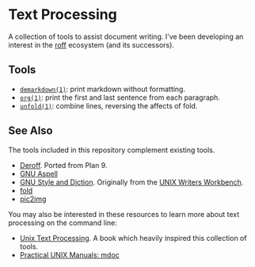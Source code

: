 # Text Processing

A collection of tools to assist document writing. I've been developing an interest in the [roff](https://en.wikipedia.org/wiki/Roff_(software)) ecosystem (and its successors).

## Tools

- [`demarkdown(1)`][demarkdown.1]: print markdown without formatting.
- [`org(1)`][org.1]: print the first and last sentence from each paragraph.
- [`unfold(1)`][unfold.1]: combine lines, reversing the affects of fold.

## See Also

The tools included in this repository complement existing tools.

- [Deroff](https://github.com/9fans/plan9port/blob/master/src/cmd/deroff.c). Ported from Plan 9.
- [GNU Aspell](http://aspell.net/)
- [GNU Style and Diction](https://www.gnu.org/software/diction/). Originally from the [UNIX Writers Workbench](https://en.wikipedia.org/wiki/Writer%27s_Workbench).
- [fold](https://www.gnu.org/software/coreutils/manual/html_node/fold-invocation.html)
- [pic2img](https://github.com/sylsau/pic2img)

You may also be interested in these resources to learn more about text processing on the command line:

- [Unix Text Processing](https://www.oreilly.com/openbook/utp/). A book which heavily inspired this collection of tools.
- [Practical UNIX Manuals: mdoc](https://manpages.bsd.lv/mdoc.html)

[demarkdown.1]: https://htmlpreview.github.io/?https://github.com/jonhiggs/text-processing/blob/main/doc/man1/demarkdown.1.html
[org.1]: https://htmlpreview.github.io/?https://github.com/jonhiggs/text-processing/blob/main/doc/man1/org.1.html
[unfold.1]: https://htmlpreview.github.io/?https://github.com/jonhiggs/text-processing/blob/main/doc/man1/unfold.1.html
